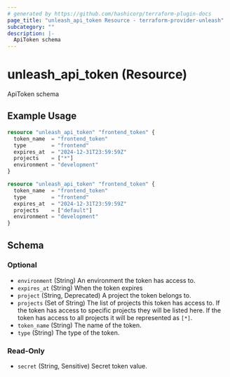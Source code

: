 ```yaml
---
# generated by https://github.com/hashicorp/terraform-plugin-docs
page_title: "unleash_api_token Resource - terraform-provider-unleash"
subcategory: ""
description: |-
  ApiToken schema
---
```


# unleash_api_token (Resource)

ApiToken schema

## Example Usage

```terraform
resource "unleash_api_token" "frontend_token" {
  token_name  = "frontend_token"
  type        = "frontend"
  expires_at  = "2024-12-31T23:59:59Z"
  projects    = ["*"]
  environment = "development"
}

resource "unleash_api_token" "frontend_token" {
  token_name  = "frontend_token"
  type        = "frontend"
  expires_at  = "2024-12-31T23:59:59Z"
  projects    = ["default"]
  environment = "development"
}
```

<!-- schema generated by tfplugindocs -->
## Schema

### Optional

- `environment` (String) An environment the token has access to.
- `expires_at` (String) When the token expires
- `project` (String, Deprecated) A project the token belongs to.
- `projects` (Set of String) The list of projects this token has access to. If the token has access to specific projects they will be listed here. If the token has access to all projects it will be represented as `[*]`.
- `token_name` (String) The name of the token.
- `type` (String) The type of the token.

### Read-Only

- `secret` (String, Sensitive) Secret token value.

